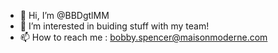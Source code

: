 - 👋 Hi, I’m @BBDgtlMM
- 👀 I’m interested in buiding stuff with my team!
- 📫 How to reach me : bobby.spencer@maisonmoderne.com

<!---
BBDgtlMM/BBDgtlMM is a ✨ special ✨ repository because its `README.md` (this file) appears on your GitHub profile.
You can click the Preview link to take a look at your changes.
--->
